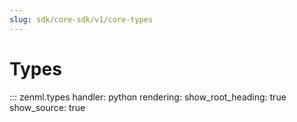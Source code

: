 ```yaml
---
slug: sdk/core-sdk/v1/core-types
---
```


# Types

::: zenml.types
    handler: python
    rendering:
      show_root_heading: true
      show_source: true
